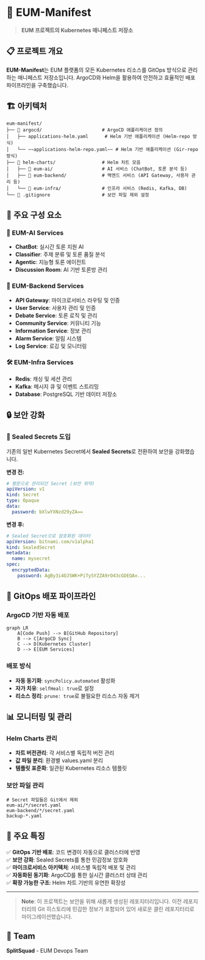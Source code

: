 # 🚀 EUM-Manifest

> **EUM 프로젝트의 Kubernetes 매니페스트 저장소**

## 📋 프로젝트 개요

**EUM-Manifest**는 EUM 플랫폼의 모든 Kubernetes 리소스를 GitOps 방식으로 관리하는 매니페스트 저장소입니다. ArgoCD와 Helm을 활용하여 안전하고 효율적인 배포 파이프라인을 구축했습니다.

## 🏗️ 아키텍처

```
eum-manifest/
├── 📁 argocd/                      # ArgoCD 애플리케이션 정의
│   ├── applications-helm.yaml      # Helm 기반 애플리케이션 (Helm-repo 방식)
│   └── ~~applications-helm-repo.yaml~~ # Helm 기반 애플리케이션 (Gir-repo 방식)
├── 📁 helm-charts/                 # Helm 차트 모음
│   ├── 📁 eum-ai/                  # AI 서비스 (ChatBot, 토론 분석 등)
│   ├── 📁 eum-backend/             # 백엔드 서비스 (API Gateway, 사용자 관리 등)
│   └── 📁 eum-infra/               # 인프라 서비스 (Redis, Kafka, DB)
└── 📄 .gitignore                   # 보안 파일 제외 설정
```

## 🔧 주요 구성 요소

### 🤖 EUM-AI Services
- **ChatBot**: 실시간 토론 지원 AI
- **Classifier**: 주제 분류 및 토론 품질 분석
- **Agentic**: 지능형 토론 에이전트
- **Discussion Room**: AI 기반 토론방 관리

### 🔗 EUM-Backend Services  
- **API Gateway**: 마이크로서비스 라우팅 및 인증
- **User Service**: 사용자 관리 및 인증
- **Debate Service**: 토론 로직 및 관리
- **Community Service**: 커뮤니티 기능
- **Information Service**: 정보 관리
- **Alarm Service**: 알림 시스템
- **Log Service**: 로깅 및 모니터링

### 🛠️ EUM-Infra Services
- **Redis**: 캐싱 및 세션 관리
- **Kafka**: 메시지 큐 및 이벤트 스트리밍
- **Database**: PostgreSQL 기반 데이터 저장소

## 🔒 보안 강화

### 🔐 Sealed Secrets 도입
기존의 일반 Kubernetes Secret에서 **Sealed Secrets**로 전환하여 보안을 강화했습니다.

**변경 전:**
```yaml
# 평문으로 관리되던 Secret (보안 취약)
apiVersion: v1
kind: Secret
type: Opaque
data:
  password: bXlwYXNzd29yZA==
```

**변경 후:**
```yaml
# Sealed Secret으로 암호화된 데이터
apiVersion: bitnami.com/v1alpha1
kind: SealedSecret
metadata:
  name: mysecret
spec:
  encryptedData:
    password: AgBy3i4OJSWK+PiTySYZZA9rO43cGDEQAx...
```

## 🚀 GitOps 배포 파이프라인

### ArgoCD 기반 자동 배포
```mermaid
graph LR
    A[Code Push] --> B[GitHub Repository]
    B --> C[ArgoCD Sync]
    C --> D[Kubernetes Cluster]
    D --> E[EUM Services]
```

### 배포 방식
- **자동 동기화**: `syncPolicy.automated` 활성화
- **자가 치유**: `selfHeal: true`로 설정
- **리소스 정리**: `prune: true`로 불필요한 리소스 자동 제거

## 📊 모니터링 및 관리

### Helm Charts 관리
- **차트 버전관리**: 각 서비스별 독립적 버전 관리
- **값 파일 분리**: 환경별 values.yaml 분리
- **템플릿 표준화**: 일관된 Kubernetes 리소스 템플릿

### 보안 파일 관리
```gitignore
# Secret 파일들은 Git에서 제외
eum-ai/*/secret.yaml
eum-backend/*/secret.yaml
backup-*.yaml
```

## 🎯 주요 특징

✅ **GitOps 기반 배포**: 코드 변경이 자동으로 클러스터에 반영  
✅ **보안 강화**: Sealed Secrets를 통한 민감정보 암호화  
✅ **마이크로서비스 아키텍처**: 서비스별 독립적 배포 및 관리  
✅ **자동화된 동기화**: ArgoCD를 통한 실시간 클러스터 상태 관리  
✅ **확장 가능한 구조**: Helm 차트 기반의 유연한 확장성  


---

> **Note**: 이 프로젝트는 보안을 위해 새롭게 생성된 레포지터리입니다. 이전 레포지터리의 Git 히스토리에 민감한 정보가 포함되어 있어 새로운 클린 레포지터리로 마이그레이션했습니다.

## 👥 Team
**SplitSquad** - EUM Devops Team